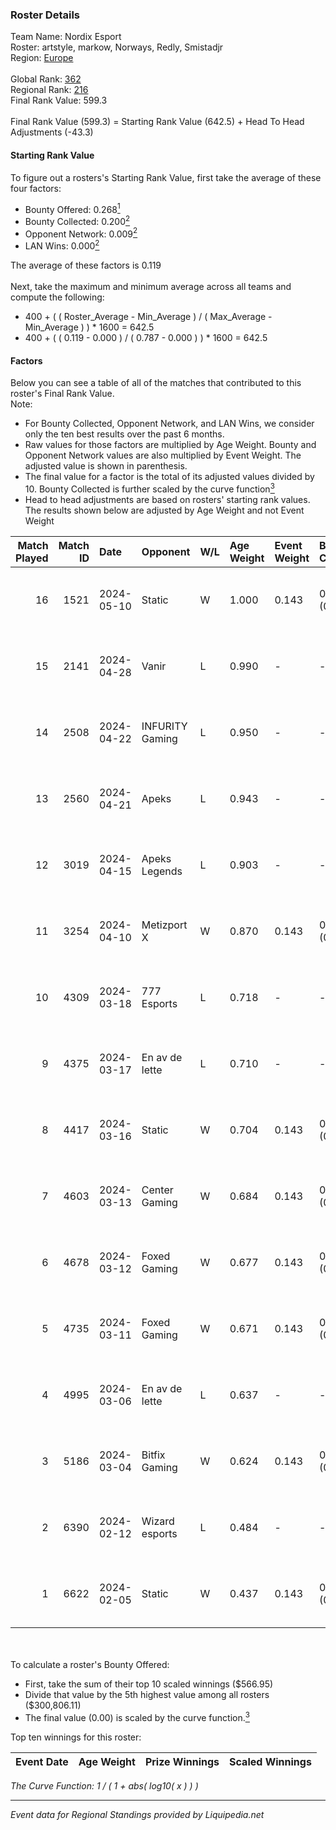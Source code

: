 ### Roster Details<br />
Team Name: Nordix Esport<br />
Roster: artstyle, markow, Norways, Redly, Smistadjr<br />
Region: [Europe]( ../standings_europe.md)<br />
<br />
Global Rank: [362](../standings_global.md)<br />
Regional Rank: [216]( ../standings_europe.md)<br />
Final Rank Value:  599.3<br />
<br />
Final Rank Value (599.3) = Starting Rank Value (642.5) + Head To Head Adjustments (-43.3)<br />

#### Starting Rank Value<br />
To figure out a rosters's Starting Rank Value, first take the average of these four factors:<br />
- Bounty Offered: 0.268[<sup>1</sup>](#table2)
- Bounty Collected: 0.200[<sup>2</sup>](#table1)
- Opponent Network: 0.009[<sup>2</sup>](#table1)
- LAN Wins: 0.000[<sup>2</sup>](#table1)

The average of these factors is 0.119<br />
<br />
Next, take the maximum and minimum average across all teams and compute the following:<br />
- 400 + ( ( Roster_Average - Min_Average ) / ( Max_Average - Min_Average ) ) * 1600 = 642.5
- 400 + ( ( 0.119 - 0.000 ) / ( 0.787 - 0.000 ) ) * 1600 = 642.5


#### Factors<br />
Below you can see a table of all of the matches that contributed to this roster's Final Rank Value.<br />
Note:<br />

- For Bounty Collected, Opponent Network, and LAN Wins, we consider only the ten best results over the past 6 months.
- Raw values for those factors are multiplied by Age Weight. Bounty and Opponent Network values are also multiplied by Event Weight. The adjusted value is shown in parenthesis.
- The final value for a factor is the total of its adjusted values divided by 10. Bounty Collected is further scaled by the curve function[<sup>3</sup>](#curveFunction)
- Head to head adjustments are based on rosters' starting rank values. The results shown below are adjusted by Age Weight and not Event Weight
<span id="table1"></span><br />


| Match Played | Match ID | Date       | Opponent        | W/L | Age Weight | Event Weight | Bounty Collected | Opponent Network | LAN Wins  | H2H Adj. | Roster                                      |
| -: | -: | :- | :- | :- | :- | :- | :- | :- | :- | -: | :- |
|           16 |     1521 | 2024-05-10 | Static          | W   | 1.000      | 0.143        | 0.000 (0.000)    | 0.158 (0.023)    | 0 (0.000) |    12.96 | artstyle, markow, Norways, Redly, Smistadjr |
|           15 |     2141 | 2024-04-28 | Vanir           | L   | 0.990      | -            | -                | -                | -         |   -21.12 | artstyle, markow, Norways, Redly, Smistadjr |
|           14 |     2508 | 2024-04-22 | INFURITY Gaming | L   | 0.950      | -            | -                | -                | -         |   -17.36 | artstyle, markow, Norways, Redly, Smistadjr |
|           13 |     2560 | 2024-04-21 | Apeks           | L   | 0.943      | -            | -                | -                | -         |   -14.25 | artstyle, markow, Norways, Redly, Smistadjr |
|           12 |     3019 | 2024-04-15 | Apeks Legends   | L   | 0.903      | -            | -                | -                | -         |   -19.88 | artstyle, markow, Norways, Redly, Smistadjr |
|           11 |     3254 | 2024-04-10 | Metizport X     | W   | 0.870      | 0.143        | 0.008 (0.001)    | 0.210 (0.026)    | 0 (0.000) |    15.51 | artstyle, markow, Norways, Redly, Smistadjr |
|           10 |     4309 | 2024-03-18 | 777 Esports     | L   | 0.718      | -            | -                | -                | -         |    -7.34 | artstyle, markow, Norways, Redly, Smistadjr |
|            9 |     4375 | 2024-03-17 | En av de lette  | L   | 0.710      | -            | -                | -                | -         |    -8.30 | artstyle, markow, Norways, Redly, Smistadjr |
|            8 |     4417 | 2024-03-16 | Static          | W   | 0.704      | 0.143        | 0.000 (0.000)    | 0.158 (0.016)    | 0 (0.000) |     6.79 | artstyle, markow, Norways, Redly, Smistadjr |
|            7 |     4603 | 2024-03-13 | Center Gaming   | W   | 0.684      | 0.143        | 0.000 (0.000)    | 0.018 (0.002)    | 0 (0.000) |     4.38 | artstyle, markow, Norways, Redly, Smistadjr |
|            6 |     4678 | 2024-03-12 | Foxed Gaming    | W   | 0.677      | 0.143        | 0.000 (0.000)    | 0.077 (0.007)    | 0 (0.000) |     6.10 | artstyle, markow, Norways, Redly, Smistadjr |
|            5 |     4735 | 2024-03-11 | Foxed Gaming    | W   | 0.671      | 0.143        | 0.000 (0.000)    | 0.077 (0.007)    | 0 (0.000) |     6.35 | artstyle, markow, Norways, Redly, Smistadjr |
|            4 |     4995 | 2024-03-06 | En av de lette  | L   | 0.637      | -            | -                | -                | -         |    -7.43 | artstyle, markow, Norways, Redly, Smistadjr |
|            3 |     5186 | 2024-03-04 | Bitfix Gaming   | W   | 0.624      | 0.143        | 0.000 (0.000)    | 0.020 (0.002)    | 0 (0.000) |     3.92 | artstyle, markow, Norways, Redly, Smistadjr |
|            2 |     6390 | 2024-02-12 | Wizard esports  | L   | 0.484      | -            | -                | -                | -         |    -7.95 | artstyle, markow, Norways, Redly, Smistadjr |
|            1 |     6622 | 2024-02-05 | Static          | W   | 0.437      | 0.143        | 0.000 (0.000)    | 0.158 (0.010)    | 0 (0.000) |     4.39 | artstyle, markow, Norways, Redly, Smistadjr |

<br />
<span id="table2"></span><br />
To calculate a roster's Bounty Offered:<br />

- First, take the sum of their top 10 scaled winnings ($566.95)
- Divide that value by the 5th highest value among all rosters ($300,806.11)
- The final value (0.00) is scaled by the curve function.[<sup>3</sup>](#curveFunction)

Top ten winnings for this roster:<br />

| Event Date | Age Weight | Prize Winnings | Scaled Winnings |
| :- | -: | :- | :- |


<span id="curveFunction"></span>_The Curve Function: 1 / ( 1 + abs( log10( x ) ) )_<br />

---
_Event data for Regional Standings provided by Liquipedia.net_<br />
